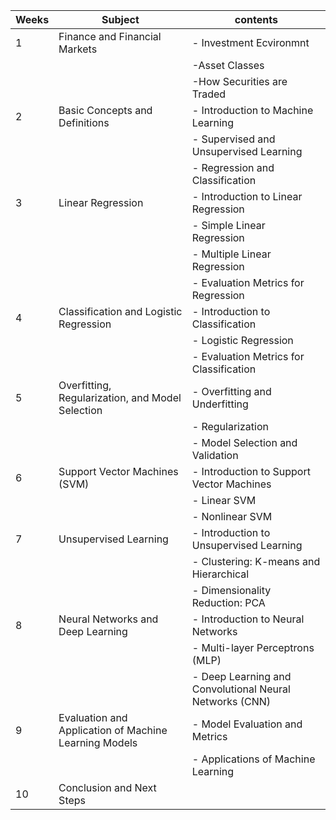 | Weeks | Subject                                     | contents                          |
|------|-----------------------------------------------|-----------------------------------|
| 1    | Finance and Financial Markets                  | - Investment Ecvironmnt           | 
|      |                                               | -Asset Classes                     |
|      |                                               |-How Securities are Traded          |
| 2    | Basic Concepts and Definitions                | - Introduction to Machine Learning |
|      |                                               | - Supervised and Unsupervised Learning |
|      |                                               | - Regression and Classification    |
| 3    | Linear Regression                              | - Introduction to Linear Regression |
|      |                                               | - Simple Linear Regression         |
|      |                                               | - Multiple Linear Regression       |
|      |                                               | - Evaluation Metrics for Regression |
| 4    | Classification and Logistic Regression         | - Introduction to Classification    |
|      |                                               | - Logistic Regression              |
|      |                                               | - Evaluation Metrics for Classification |
| 5    | Overfitting, Regularization, and Model Selection| - Overfitting and Underfitting    |
|      |                                               | - Regularization                   |
|      |                                               | - Model Selection and Validation   |
| 6    | Support Vector Machines (SVM)                  | - Introduction to Support Vector Machines |
|      |                                               | - Linear SVM                       |
|      |                                               | - Nonlinear SVM                    |
| 7    | Unsupervised Learning                           | - Introduction to Unsupervised Learning |
|      |                                               | - Clustering: K-means and Hierarchical |
|      |                                               | - Dimensionality Reduction: PCA    |
| 8    | Neural Networks and Deep Learning               | - Introduction to Neural Networks  |
|      |                                               | - Multi-layer Perceptrons (MLP)    |
|      |                                               | - Deep Learning and Convolutional Neural Networks (CNN) |
| 9    | Evaluation and Application of Machine Learning Models | - Model Evaluation and Metrics |
|      |                                               | - Applications of Machine Learning |
| 10   | Conclusion and Next Steps                       |                                   |
